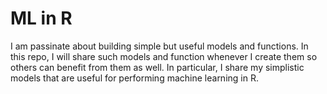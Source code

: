 # ML in R
I am passinate about building simple but useful models and functions. In this repo, I will share such models and function whenever I create them so others can benefit from them as well. In particular, I share my simplistic models that are useful for performing machine learning in R.
